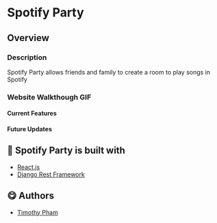 # Spotify Party

## Overview
### Description
Spotify Party allows friends and family to create a room to play songs in Spotify

### Website Walkthough GIF



#### Current Features


#### Future Updates


## 🔨 Spotify Party is built with
  - [React.js](https://reactjs.org/)
  - [Django Rest Framework](https://www.django-rest-framework.org/)

## 😋 Authors
  - [Timothy Pham](https://github.com/tpham2580)